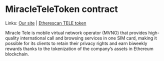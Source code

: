 # MiracleTeleToken contract

Links: [Our site](https://miracletele.com/) | [Etherescan TELE token](https://etherscan.io/address/0x5a9e54056ea941b6a85e44d0c11b5c51028810d7)

Miracle Tele is mobile virtual network operator (MVNO) that provides high-quality international call and browsing
services in one SIM card, making it possible for its clients to retain their privacy rights and earn biweekly rewards
thanks to the tokenization of the company’s assets in Ethereum blockchain.